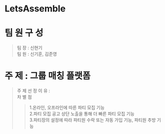# LetsAssemble
# 팀 원 구 성<br/>
> 팀 장 : 신현기<br/>
> 팀 원 : 신기훈, 김준영<br/>
# 주 제 : 그룹 매칭 플랫폼
> 주 제 선 정 이 유 : <br/>
> 차 별 점
> > 1.온라인, 오프라인에 따른 파티 모집 기능<br/>
> > 2.파티 모집 공고 상단 노출을 통해 더 빠른 파티 모집 기능<br/>
> > 3.파티장의 설정에 따라 파티원 수락 또는 자동 가입 기능, 파티원 추방 기능
<pre>
  <code>
    
  </code>
</pre>
